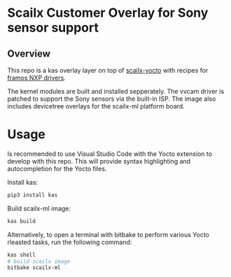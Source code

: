 # Scailx Customer Overlay for Sony sensor support

## Overview
This repo is a kas overlay layer on top of [scailx-yocto](https://github.com/VideologyInc/scailx_yocto) with recipes for [framos NXP drivers](https://github.com/framosimaging/framos-nxp-drivers).

The kernel modules are built and installed sepperately.
The vvcam driver is patched to support the Sony sensors via the built-in ISP.
The image also includes devicetree overlays for the scailx-ml platform board.

# Usage

Is recommended to use Visual Studio Code with the Yocto extension to develop with this repo. This will provide syntax highlighting and autocompletion for the Yocto files.

Install kas:
```bash
pip3 install kas
```

Build scailx-ml image:
```bash
kas build
```

Alternatively, to open a terminal with bitbake to perform various Yocto rleasted tasks, run the following command:
```bash
kas shell
# build scailx image
bitbake scailx-ml
```


